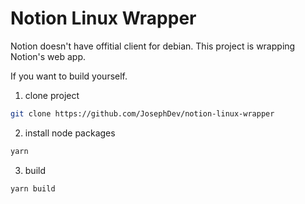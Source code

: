# Notion Linux Wrapper

Notion doesn't have offitial client for debian. This project is wrapping Notion's web app.

If you want to build yourself.

1. clone project
``` bash
git clone https://github.com/JosephDev/notion-linux-wrapper
```

2. install node packages
``` bash
yarn
```

3. build

``` bash
yarn build
```